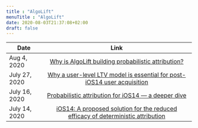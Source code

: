```yaml
---
title : "AlgoLift"
menuTitle : "AlgoLift"
date: 2020-08-03T21:37:08+02:00
draft: false
---
```


| Date| Link |
|-------------|:-:|
| Aug 4, 2020| [Why is AlgoLift building probabilistic attribution?](https://medium.com/@algolift/why-is-algolift-building-probabilistic-attribution-3a82aa504a7e) |
| July 27, 2020| [Why a user-level LTV model is essential for post-iOS14 user acquisition](https://medium.com/@algolift/why-user-level-ltv-models-are-essential-for-post-ios-14-user-acquisition-eb2136fe4a3) |
| July 16, 2020| [Probabilistic attribution for iOS14 — a deeper dive](https://medium.com/@algolift/probabilistic-attribution-for-ios14-a-deeper-dive-753cdf39825d) |
| July 14, 2020| [iOS14: A proposed solution for the reduced efficacy of deterministic attribution](https://medium.com/@algolift/ios14-a-proposed-solution-for-the-reduced-efficacy-of-deterministic-attribution-5dda2a1e1a96) |
